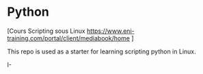 # Python
[Cours Scripting sous Linux https://www.eni-training.com/portal/client/mediabook/home ]

This repo is used as a starter for learning scripting python in Linux.


I- 
